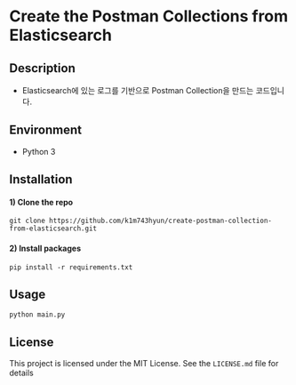 # Create the Postman Collections from Elasticsearch


## Description

- Elasticsearch에 있는 로그를 기반으로 Postman Collection을 만드는 코드입니다.


## Environment

- Python 3


## Installation

#### 1) Clone the repo
```
git clone https://github.com/k1m743hyun/create-postman-collection-from-elasticsearch.git
```

#### 2) Install packages
```
pip install -r requirements.txt
````


## Usage

```
python main.py
```


## License

This project is licensed under the MIT License. See the `LICENSE.md` file for details
